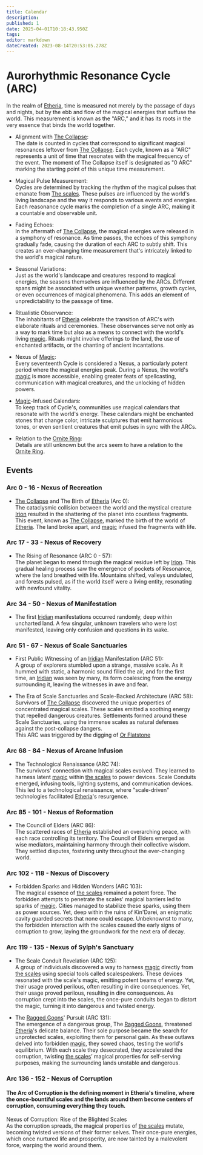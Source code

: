 ```yaml
---
title: Calendar
description: 
published: 1
date: 2025-04-01T10:18:43.950Z
tags: 
editor: markdown
dateCreated: 2023-08-14T20:53:05.278Z
---
```


# Aurorhythmic Resonance Cycle (ARC)

In the realm of [Etheria](/etheria), time is measured not merely by the passage of days and nights, but by the ebb and flow of the magical energies that suffuse the world. This measurement is known as the "ARC," and it has its roots in the very essence that binds the world together.

- Alignment with [The Collapse](/structure/chronological/event/the-collapse):  
The date is counted in cycles that correspond to significant magical resonances leftover from [The Collapse](/structure/chronological/event/the-collapse). Each cycle, known as a "ARC" represents a unit of time that resonates with the magical frequency of the event. The moment of The Collapse itself is designated as "0 ARC" marking the starting point of this unique time measurement.

- Magical Pulse Measurement:  
Cycles are determined by tracking the rhythm of the magical pulses that emanate from [The scales](/location/landmark/scale/the-scales). These pulses are influenced by the world's living landscape and the way it responds to various events and energies. Each reasonance cycle marks the completion of a single ARC, making it a countable and observable unit.

- Fading Echoes:  
In the aftermath of [The Collapse](/structure/chronological/event/the-collapse), the magical energies were released in a symphony of resonance. As time passes, the echoes of this symphony gradually fade, causing the duration of each ARC to subtly shift. This creates an ever-changing time measurement that's intricately linked to the world's magical nature.

- Seasonal Variations:  
Just as the world's landscape and creatures respond to magical energies, the seasons themselves are influenced by the ARCs. Different spans might be associated with unique weather patterns, growth cycles, or even occurrences of magical phenomena. This adds an element of unpredictability to the passage of time.

- Ritualistic Observance:  
The inhabitants of [Etheria](/etheria) celebrate the transition of ARC's with elaborate rituals and ceremonies. These observances serve not only as a way to mark time but also as a means to connect with the world's living [magic](/structure/mechanic/magic). Rituals might involve offerings to the land, the use of enchanted artifacts, or the chanting of ancient incantations.

- Nexus of [Magic](/structure/mechanic/magic):  
Every seventeenth Cycle is considered a Nexus, a particularly potent period where the magical energies peak. During a Nexus, the world's [magic](/structure/mechanic/magic) is more accessible, enabling greater feats of spellcasting, communication with magical creatures, and the unlocking of hidden powers.

- [Magic](/structure/mechanic/magic)-Infused Calendars:  
To keep track of Cycle's, communities use magical calendars that resonate with the world's energy. These calendars might be enchanted stones that change color, intricate sculptures that emit harmonious tones, or even sentient creatures that emit pulses in sync with the ARCs.

- Relation to the [Ornite Ring](/location/landmark/scale/ornite-ring):  
Details are still unknown but the arcs seem to have a relation to the [Ornite Ring](/location/landmark/scale/ornite-ring).

## Events

### Arc 0 - 16 - Nexus of Recreation
- [The Collapse](/structure/chronological/event/the-collapse) and The Birth of [Etheria](/etheria) (Arc 0):  
The cataclysmic collision between the world and the mystical creature [Irion](/being/deity/irion) resulted in the shattering of the planet into countless fragments. This event, known as [The Collapse](/structure/chronological/event/the-collapse), marked the birth of the world of [Etheria](/etheria). The land broke apart, and [magic](/structure/mechanic/magic) infused the fragments with life.

### Arc 17 - 33 - Nexus of Recovery
- The Rising of Resonance (ARC 0 - 57):  
The planet began to mend through the magical residue left by [Irion](/being/deity/irion). This gradual healing process saw the emergence of pockets of Resonance, where the land breathed with life. Mountains shifted, valleys undulated, and forests pulsed, as if the world itself were a living entity, resonating with newfound vitality.

### Arc 34 - 50 - Nexus of Manifestation
- The first [Iridian](/being/species/iridian) manifestations occurred randomly, deep within uncharted land. A few singular, unknown travelers who were lost manifested, leaving only confusion and questions in its wake.

### Arc 51 - 67 - Nexus of Scale Sanctuaries
- First Public Witnessing of an [Iridian](/being/species/iridian) Manifestation (ARC 51):  
A group of explorers stumbled upon a strange, massive scale. As it hummed with static, a harmonic sound filled the air, and for the first time, an [Iridian](/being/species/iridian) was seen by many, its form coalescing from the energy surrounding it, leaving the witnesses in awe and fear.

- The Era of Scale Sanctuaries and Scale-Backed Architecture (ARC 58):  
Survivors of [The Collapse](/structure/chronological/event/the-collapse) discovered the unique properties of concentrated magical scales. These scales emitted a soothing energy that repelled dangerous creatures. Settlements formed around these Scale Sanctuaries, using the immense scales as natural defenses against the post-collapse dangers.  
This ARC was triggered by the digging of [Or Flatstone](/location/settlement/city/or/or-flatstone)

### Arc 68 - 84 - Nexus of Arcane Infusion
- The Technological Renaissance (ARC 74):  
The survivors' connection with magical scales evolved. They learned to harness latent [magic](/structure/mechanic/magic) within [the scales](/location/landmark/scale/the-scales) to power devices. Scale Conduits emerged, infusing tools, lighting systems, and communication devices. This led to a technological renaissance, where "scale-driven" technologies facilitated [Etheria](/etheria)'s resurgence.

### Arc 85 - 101 - Nexus of Reformation
- The Council of Elders (ARC 86):  
The scattered races of [Etheria](/etheria) established an overarching peace, with each race controlling its territory. The Council of Elders emerged as wise mediators, maintaining harmony through their collective wisdom. They settled disputes, fostering unity throughout the ever-changing world.

### Arc 102 - 118 - Nexus of Discovery
- Forbidden Sparks and Hidden Wonders (ARC 103):  
The magical essence of [the scales](/location/landmark/scale/the-scales) remained a potent force. The forbidden attempts to penetrate the scales' magical barriers led to sparks of [magic](/structure/mechanic/magic). Cities managed to stabilize these sparks, using them as power sources. Yet, deep within the ruins of Kin'Darei, an enigmatic cavity guarded secrets that none could escape. Unbeknownst to many, the forbidden interaction with the scales caused the early signs of corruption to grow, laying the groundwork for the next era of decay.

### Arc 119 - 135 - Nexus of Sylph's Sanctuary
- The Scale Conduit Revelation (ARC 125):  
A group of individuals discovered a way to harness [magic](/structure/mechanic/magic) directly from [the scales](/location/landmark/scale/the-scales) using special tools called scalespeakers. These devices resonated with the scale's magic, emitting potent beams of energy. Yet, their usage proved perilous, often resulting in dire consequences. Yet, their usage proved perilous, resulting in dire consequences. As corruption crept into the scales, the once-pure conduits began to distort the magic, turning it into dangerous and twisted energy.

- The [Ragged Goons](/structure/social/factions/ragged-goons)' Pursuit (ARC 131):  
The emergence of a dangerous group, The [Ragged Goons](/structure/social/factions/ragged-goons), threatened [Etheria](/etheria)'s delicate balance. Their sole purpose became the search for unprotected scales, exploiting them for personal gain. As these outlaws delved into forbidden [magic](/structure/mechanic/magic), they sowed chaos, testing the world's equilibrium. With each scale they desecrated, they accelerated the corruption, twisting [the scales](/location/landmark/scale/the-scales)’ magical properties for self-serving purposes, making the surrounding lands unstable and dangerous.

### Arc 136 - 152 - Nexus of Corruption
#### The Arc of Corruption is the defining moment in Etheria's timeline, where the once-bountiful scales and the lands around them become centers of corruption, consuming everything they touch.

Nexus of Corruption: Rise of the Blighted Scales  
As the corruption spreads, the magical properties of [the scales](/location/landmark/scale/the-scales) mutate, becoming twisted versions of their former selves. Their once-pure energies, which once nurtured life and prosperity, are now tainted by a malevolent force, warping the world around them.

